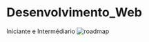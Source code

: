 # Desenvolvimento_Web
Iniciante e Intermédiario
![roadmap](https://github.com/user-attachments/assets/7323b141-2cbd-430a-b9c4-013eae7a6d41)

